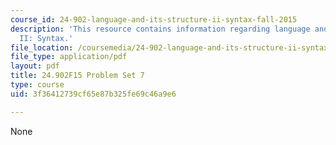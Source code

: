 ```yaml
---
course_id: 24-902-language-and-its-structure-ii-syntax-fall-2015
description: 'This resource contains information regarding language and its structure
  II: Syntax.'
file_location: /coursemedia/24-902-language-and-its-structure-ii-syntax-fall-2015/3f36412739cf65e87b325fe69c46a9e6_MIT24_902F15_ProblemSet7.pdf
file_type: application/pdf
layout: pdf
title: 24.902F15 Problem Set 7
type: course
uid: 3f36412739cf65e87b325fe69c46a9e6

---
```

None